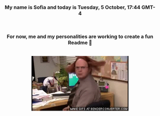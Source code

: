 


<div align="center">
<h3 >My name is Sofia and today is Tuesday, 5 October, 17:44 GMT-4</h3><br>
<h3 >For now, me and my personalities are working to create a fun Readme 👋
</h3><br>
<img src='img/dwight.gif' alt='working...'/>
</div>
